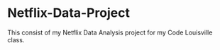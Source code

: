 # Netflix-Data-Project
This consist of my Netflix Data Analysis project for my Code Louisville class.
